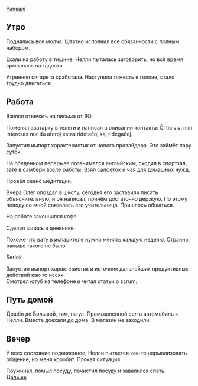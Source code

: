 [Раньше](2021.01.27.md)  
## Утро
Поднялись все молча. Штатно исполнил все обязанности с полным набором.

Ехали на работу в тишине. Нелли пыталась заговорить, но всё время срывалась на гадости.

Утренняя сигарета сработала. Наступила тяжесть в голове, стало трудно двигаться.
## Работа
Взялся отвечать на письма от BQ.

Поменял аватарку в телеги и написал в описании контакта: 
Ĉi tiu vivi min interesas nur du aferoj estas ridetaĉoj kaj ridegaĉoj.

Запустил импорт характеристик от нового провайдера. Это займёт пару суток.

На обеденном перерыве позанимался английским, сходил в спортзал, зате в самбери возле работы. Взял салфеток и чая для домашних нужд.

Провёл сеанс медитации.

Вчера Олег опоздал в школу, сегодня его заставили писать объяснительную, и он написал, причём достаточно дерзкую. По этому поводу со мной связалась его учительница. Пришлось общаться.

На работе закончился кофе.

Сделал запись в дневнике.

Похоже что вату в испарителе нужно менять каждую неделю. Странно, раньше такого не было.

Ŝerlok

Запустил импорт характеристик и источник дальнейших продуктивных действий как-то иссяк.  
Смотрел ютуб на телефоне и читал статьи о scrum.

## Путь домой
Дошёл до Большой, там, на ул. Промышленной сел в автомобиль к Нелли. Вместе доехали до дома. В магазин не заходили.
## Вечер
У всех состояние подавленное, Нелли пытается как-то нормализовать общение, но меня коробит. Плохая ситуация.

Поужинал, помыл посуду, почистил посуду и завалился спать.  
[Дальше](2021.01.29.md)
